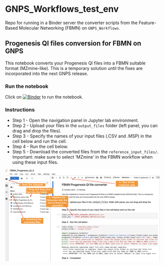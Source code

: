 # GNPS_Workflows_test_env
Repo for running in a Binder server the converter scripts from the Feature-Based Molecular Networking (FBMN) on `GNPS_Workflows`.

## Progenesis QI files conversion for FBMN on GNPS
This notebook converts your Progenesis QI files into a FBMN suitable format (MZmine-like). This is a temporary solution until the fixes are incorporated into the next GNPS release. 

### Run the notebook
Click on [![Binder](https://mybinder.org/badge_logo.svg)](https://mybinder.org/v2/gh/lfnothias/GNPS_Workflows_test_env/HEAD?labpath=FBMN_Progenesis_QI_file_converter.ipynb) to run the notebook.

### Instructions

- Step 1 - Open the navigation panel in Jupyter lab environment.
- Step 2 - Upload your files in the `output_files` folder (left panel, you can drag and drop the files).
- Step 3 - Specify the names of your input files (.CSV and .MSP) in the cell below and run the cell.
- Step 4 - Run the cell below.
- Step 5 - Download the converted files from the `reference_input_files/`. Important: make sure to select 'MZmine' in the FBMN workflow when using these input files.

![](drag_drop_input_files.png?raw=true)



